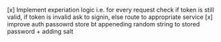 [x] Implement experiation logic i.e. for every request check if token is still valid, if token is invalid ask to signin, else route to appropriate service
[x] improve auth passowrd store bt appeneding random string to stored password + adding salt